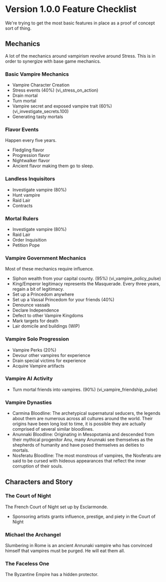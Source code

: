 ﻿# Version 1.0.0 Feature Checklist
We're trying to get the most basic features in place as a proof of concept sort of thing.

## Mechanics
A lot of the mechanics around vampirism revolve around Stress. This is in order to synergize with base game mechanics.

### Basic Vampire Mechanics
- Vampire Character Creation
- Stress events (40%) (vi_stress_on_action)
- Drain mortal
- Turn mortal
- Vampire secret and exposed vampire trait (60%) (vi_investigate_secrets.100)
- Generating tasty mortals

### Flavor Events
Happen every five years.
- Fledgling flavor
- Progression flavor
- Nightwalker flavor
- Ancient flavor making them go to sleep.

### Landless Inquisitors
- Investigate vampire (80%)
- Hunt vampire
- Raid Lair
- Contracts

### Mortal Rulers
- Investigate vampire (80%)
- Raid Lair
- Order Inquisition
- Petition Pope

### Vampire Government Mechanics
Most of these mechanics require influence.
- Siphon wealth from your capital county. (95%) (vi_vampire_policy_pulse)
- King/Emperor legitimacy represents the Masquerade. Every three years, regain a bit of legitimacy.
- Set up a Princedom anywhere
- Set up a Vassal Princedom for your friends (40%)
- Denounce vassals
- Declare Independence
- Defect to other Vampire Kingdoms
- Mark targets for death
- Lair domicile and buildings (WIP)

### Vampire Solo Progression
- Vampire Perks (20%)
- Devour other vampires for experience
- Drain special victims for experience
- Acquire Vampire artifacts

### Vampire AI Activity
- Turn mortal friends into vampires. (90%) (vi_vampire_friendship_pulse)

### Vampire Dynasties
- Carmina Bloodline: The archetypical supernatural seducers, the legends about them are numerous across all cultures around the world. Their origins have been long lost to time, it is possible they are actually comprised of several similar bloodlines.
- Anunnaki Bloodline: Originating in Mesopotamia and descended from their mythical progenitor Anu, many Anunnaki see themselves as the shepherds of humanity and have posed themselves as deities to mortals.
- Nosferatu Bloodline: The most monstrous of vampires, the Nosferatu are said to be cursed with hideous appearances that reflect the inner corruption of their souls.

## Characters and Story

### The Court of Night
The French Court of Night set up by Esclarmonde.
- Sponsoring artists grants influence, prestige, and piety in the Court of Night

### Michael the Archangel
Slumbering in Rome is an ancient Annunaki vampire who has convinced himself that vampires must be purged. He will eat them all.

### The Faceless One
The Byzantine Empire has a hidden protector.